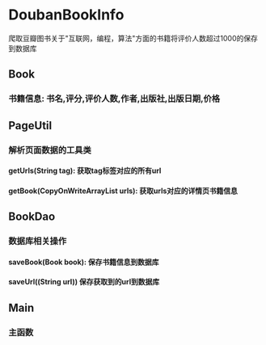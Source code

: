 # DoubanBookInfo
爬取豆瓣图书关于"互联网，编程，算法"方面的书籍将评价人数超过1000的保存到数据库

Book
------
### 书籍信息: 书名,评分,评价人数,作者,出版社,出版日期,价格
PageUtil
--------
### 解析页面数据的工具类
#### getUrls(String tag): 获取tag标签对应的所有url
#### getBook(CopyOnWriteArrayList<String> urls): 获取urls对应的详情页书籍信息
BookDao
-------
### 数据库相关操作
#### saveBook(Book book):  保存书籍信息到数据库
#### saveUrl((String url)) 保存获取到的url到数据库
Main
------
### 主函数
